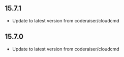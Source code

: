  
## 15.7.1
- Update to latest version from coderaiser/cloudcmd
 
## 15.7.0
- Update to latest version from coderaiser/cloudcmd

